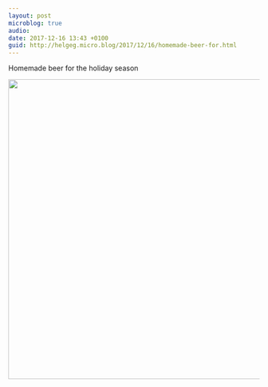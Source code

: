 ```yaml
---
layout: post
microblog: true
audio: 
date: 2017-12-16 13:43 +0100
guid: http://helgeg.micro.blog/2017/12/16/homemade-beer-for.html
---
```

Homemade beer for the holiday season

<img src="http://helgeg.micro.blog/uploads/2017/ab5765d6c3.jpg" width="600" height="600" />
